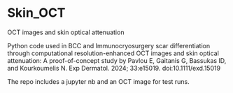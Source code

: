 # Skin_OCT
OCT images and skin optical attenuation

Python code used in BCC and Immunocryosurgery scar differentiation through computational resolution-enhanced OCT images and skin optical attenuation: A proof-of-concept study by Pavlou E, Gaitanis G, Bassukas ID, and Kourkoumelis N. Exp Dermatol. 2024; 33:e15019. doi:10.1111/exd.15019

The repo includes a jupyter nb and an OCT image for test runs.
